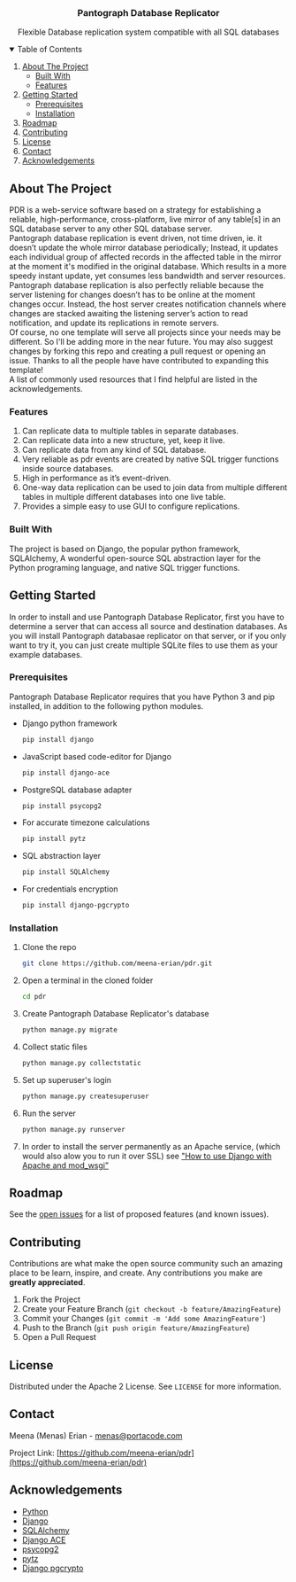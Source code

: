 
<!-- PROJECT LOGO -->
<br />
<p align="center">
<!--<a href="https://github.com/meena-erian/pdr">
    <img src="images/logo.png" alt="Logo" width="80" height="80">
  </a>-->

  <h3 align="center">Pantograph Database Replicator</h3>

  <p align="center">
    Flexible Database replication system compatible with all SQL databases
    <br />
    <!--
    <a href=""><strong>Explore the docs »</strong></a>
    <br />
    <br />
    <a href="">View Demo</a>
    ·
    <a href="/issues">Report Bug</a>
    ·
    <a href="/issues">Request Feature</a>
    -->
  </p>
</p>



<!-- TABLE OF CONTENTS -->
<details open="open">
  <summary>Table of Contents</summary>
  <ol>
    <li>
      <a href="#about-the-project">About The Project</a>
      <ul>
        <li><a href="#built-with">Built With</a></li>
        <li><a href="#features">Features</a></li>
      </ul>
    </li>
    <li>
      <a href="#getting-started">Getting Started</a>
      <ul>
        <li><a href="#prerequisites">Prerequisites</a></li>
        <li><a href="#installation">Installation</a></li>
      </ul>
    </li>
    <!--<li><a href="#usage">Usage</a></li>-->
    <li><a href="#roadmap">Roadmap</a></li>
    <li><a href="#contributing">Contributing</a></li>
    <li><a href="#license">License</a></li>
    <li><a href="#contact">Contact</a></li>
    <li><a href="#acknowledgements">Acknowledgements</a></li>
  </ol>
</details>



<!-- ABOUT THE PROJECT -->
## About The Project

<!-- [![Product Name Screen Shot][product-screenshot]](https://example.com) -->

PDR is a web-service software based on a strategy for establishing a reliable, high-performance, cross-platform, live mirror of any table[s] in an SQL database server to any other SQL database server. 
<br />
Pantograph database replication is event driven, not time driven, ie. it doesn’t update the whole mirror database periodically; Instead, it updates each individual group of affected records in the affected table in the mirror at the moment it's modified in the original database. Which results in a more speedy instant update, yet consumes less bandwidth and server resources.
Pantograph database replication is also perfectly reliable because the server listening for changes doesn’t has to be online at the moment changes occur. Instead, the host server creates notification channels where changes are stacked awaiting the listening server’s action to read notification, and update its replications in remote servers.
<br />
Of course, no one template will serve all projects since your needs may be different. So I'll be adding more in the near future. You may also suggest changes by forking this repo and creating a pull request or opening an issue. Thanks to all the people have have contributed to expanding this template!
<br />
A list of commonly used resources that I find helpful are listed in the acknowledgements.

### Features

1. Can replicate data to multiple tables in separate databases.
2. Can replicate data into a new structure, yet, keep it live.
3. Can replicate data from any kind of SQL database.
4. Very reliable as pdr events are created by native SQL trigger functions inside source databases.
5. High in performance as it’s event-driven.
6. One-way data replication can be used to join data from multiple different tables in multiple different databases into one live table.
7. Provides a simple easy to use GUI to configure replications.


### Built With

The project is based on Django, the popular python framework, SQLAlchemy, A wonderful open-source SQL abstraction layer for the Python programing language, and native SQL trigger functions.


<!-- GETTING STARTED -->
## Getting Started

In order to install and use Pantograph Database Replicator, first you have to determine a server that can access all source and destination databases. As you will install Pantograph databasae replicator on that server, or if you only want to try it, you can just create multiple SQLite files to use them as your example databases.


### Prerequisites

Pantograph Database Replicator requires that you have Python 3 and pip installed, in addition to the following python modules.


* Django python framework
  ```sh
  pip install django
  ```
* JavaScript based code-editor for Django
  ```sh
  pip install django-ace
  ```
* PostgreSQL database adapter
  ```sh
  pip install psycopg2
  ```
* For accurate timezone calculations
  ```sh
  pip install pytz
  ```
* SQL abstraction layer
  ```sh
  pip install SQLAlchemy
  ```
* For credentials encryption
  ```sh
  pip install django-pgcrypto
  ```

### Installation

1. Clone the repo
   ```sh
   git clone https://github.com/meena-erian/pdr.git
   ```
2. Open a terminal in the cloned folder
   ```sh
   cd pdr
   ```
3. Create Pantograph Database Replicator's database
   ```sh
   python manage.py migrate
   ```
4. Collect static files
   ```sh
   python manage.py collectstatic
   ```
5. Set up superuser's login
   ```sh
   python manage.py createsuperuser
   ```
6. Run the server
   ```sh
   python manage.py runserver
   ```
7. In order to install the server permanently as an Apache service, (which would also alow you to run it over SSL) see ["How to use Django with Apache and mod_wsgi”](https://docs.djangoproject.com/en/3.1/howto/deployment/wsgi/modwsgi/)



<!-- USAGE EXAMPLES 
## Usage

Use this space to show useful examples of how a project can be used. Additional screenshots, code examples and demos work well in this space. You may also link to more resources.

_For more examples, please refer to the [Documentation](https://example.com)_
-->


<!-- ROADMAP -->
## Roadmap

See the [open issues](https://github.com/meena-erian/pdr/issues) for a list of proposed features (and known issues).



<!-- CONTRIBUTING -->
## Contributing

Contributions are what make the open source community such an amazing place to be learn, inspire, and create. Any contributions you make are **greatly appreciated**.

1. Fork the Project
2. Create your Feature Branch (`git checkout -b feature/AmazingFeature`)
3. Commit your Changes (`git commit -m 'Add some AmazingFeature'`)
4. Push to the Branch (`git push origin feature/AmazingFeature`)
5. Open a Pull Request



<!-- LICENSE -->
## License

Distributed under the Apache 2 License. See `LICENSE` for more information.



<!-- CONTACT -->
## Contact

Meena (Menas) Erian - menas@portacode.com

Project Link: [https://github.com/meena-erian/pdr](https://github.com/meena-erian/pdr)



<!-- ACKNOWLEDGEMENTS -->
## Acknowledgements
* [Python](https://www.python.org/)
* [Django](https://www.djangoproject.com/)
* [SQLAlchemy](https://www.sqlalchemy.org/)
* [Django ACE](https://github.com/django-ace/django-ace)
* [psycopg2](https://www.psycopg.org/docs/install.html)
* [pytz](https://pypi.org/project/pytz/)
* [Django pgcrypto](https://pypi.org/project/django-pgcrypto/)

